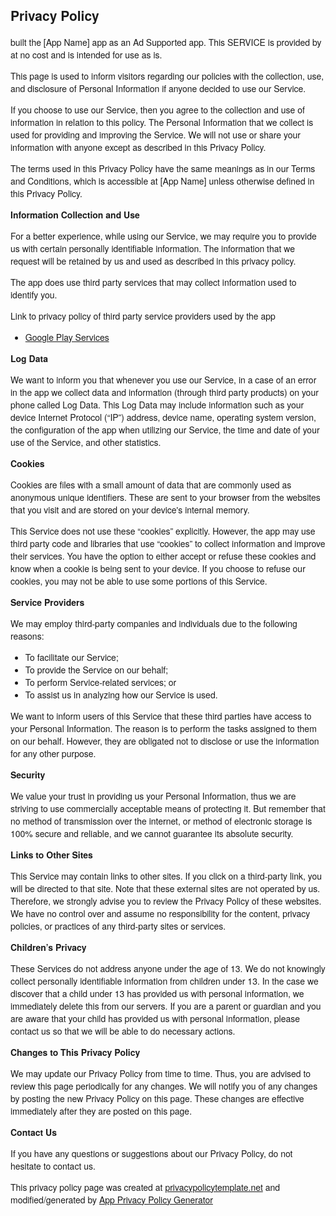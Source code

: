 <html>
<head>
  <meta charset='utf-8'>
  <meta name='viewport' content='width=device-width'>
  <title>Privacy Policy</title>
  <style> body { font-family: 'Helvetica Neue', Helvetica, Arial, sans-serif; padding:1em; } </style>
</head>
<body>
<h2>Privacy Policy</h2> <p>  built the [App Name] app as an Ad Supported app. This SERVICE is provided by
                 at no cost and is intended for use as is.
              </p> <p>This page is used to inform visitors regarding our policies with the collection, use, and disclosure
                of Personal Information if anyone decided to use our Service.
              </p> <p>If you choose to use our Service, then you agree to the collection and use of information in
                relation to this policy. The Personal Information that we collect is used for providing and improving
                the Service. We will not use or share your information with anyone except as described
                in this Privacy Policy.
              </p> <p>The terms used in this Privacy Policy have the same meanings as in our Terms and Conditions, which is
                accessible at [App Name] unless otherwise defined in this Privacy Policy.
              </p> <p><strong>Information Collection and Use</strong></p> <p>For a better experience, while using our Service, we may require you to provide us with certain
                personally identifiable information. The information that we request will be retained by us and used as described in this privacy policy.
              </p> <p>The app does use third party services that may collect information used to identify you.</p> <div><p>Link to privacy policy of third party service providers used by the app</p> <ul><li><a href="https://www.google.com/policies/privacy/" target="_blank">Google Play Services</a></li><!----><!----><!----><!----><!----><!----><!----></ul></div> <p><strong>Log Data</strong></p> <p> We want to inform you that whenever you use our Service, in a case of
                an error in the app we collect data and information (through third party products) on your phone
                called Log Data. This Log Data may include information such as your device Internet Protocol (“IP”) address,
                device name, operating system version, the configuration of the app when utilizing our Service,
                the time and date of your use of the Service, and other statistics.
              </p> <p><strong>Cookies</strong></p> <p>Cookies are files with a small amount of data that are commonly used as anonymous unique identifiers.
                These are sent to your browser from the websites that you visit and are stored on your device's internal
                memory.
              </p> <p>This Service does not use these “cookies” explicitly. However, the app may use third party code and
                libraries that use “cookies” to collect information and improve their services. You have the option to
                either accept or refuse these cookies and know when a cookie is being sent to your device. If you choose
                to refuse our cookies, you may not be able to use some portions of this Service.
              </p> <p><strong>Service Providers</strong></p> <p> We may employ third-party companies and individuals due to the following reasons:</p> <ul><li>To facilitate our Service;</li> <li>To provide the Service on our behalf;</li> <li>To perform Service-related services; or</li> <li>To assist us in analyzing how our Service is used.</li></ul> <p> We want to inform users of this Service that these third parties have access to
                your Personal Information. The reason is to perform the tasks assigned to them on our behalf. However,
                they are obligated not to disclose or use the information for any other purpose.
              </p> <p><strong>Security</strong></p> <p> We value your trust in providing us your Personal Information, thus we are striving
                to use commercially acceptable means of protecting it. But remember that no method of transmission over
                the internet, or method of electronic storage is 100% secure and reliable, and we cannot guarantee
                its absolute security.
              </p> <p><strong>Links to Other Sites</strong></p> <p>This Service may contain links to other sites. If you click on a third-party link, you will be directed
                to that site. Note that these external sites are not operated by us. Therefore, we strongly
                advise you to review the Privacy Policy of these websites. We have no control over
                and assume no responsibility for the content, privacy policies, or practices of any third-party sites
                or services.
              </p> <p><strong>Children’s Privacy</strong></p> <p>These Services do not address anyone under the age of 13. We do not knowingly collect
                personally identifiable information from children under 13. In the case we discover that a child
                under 13 has provided us with personal information, we immediately delete this from
                our servers. If you are a parent or guardian and you are aware that your child has provided us with personal
                information, please contact us so that we will be able to do necessary actions.
              </p> <p><strong>Changes to This Privacy Policy</strong></p> <p> We may update our Privacy Policy from time to time. Thus, you are advised to review
                this page periodically for any changes. We will notify you of any changes by posting
                the new Privacy Policy on this page. These changes are effective immediately after they are posted on
                this page.
              </p> <p><strong>Contact Us</strong></p> <p>If you have any questions or suggestions about our Privacy Policy, do not hesitate to contact
                us.
              </p> <p>This privacy policy page was created at <a href="https://privacypolicytemplate.net" target="_blank">privacypolicytemplate.net</a>
                and modified/generated by <a href="https://app-privacy-policy-generator.firebaseapp.com/" target="_blank">App
                  Privacy Policy Generator</a></p>
</body>
</html>
